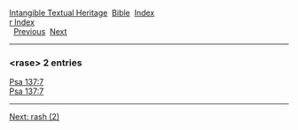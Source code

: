 [Intangible Textual Heritage](../../index)  [Bible](../index) 
[Index](index)   
[r Index](_r_)  
  [Previous](c09151)  [Next](c09153) 

------------------------------------------------------------------------

### &lt;rase&gt; 2 entries

[Psa 137:7](../kjv/psa137.htm#007)  
[Psa 137:7](../kjv/psa137.htm#007)  

------------------------------------------------------------------------

[Next: rash (2)](c09153)
